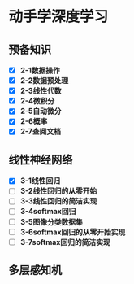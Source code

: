 # 动手学深度学习
## 预备知识
- [x] **2-1数据操作**
- [x] **2-2数据预处理**
- [x] **2-3线性代数**
- [x] **2-4微积分**
- [x] **2-5自动微分**
- [x] **2-6概率**
- [x] **2-7查阅文档**
## 线性神经网络
- [x] **3-1线性回归**
- [ ] **3-2线性回归的从零开始**
- [ ] **3-3线性回归的简洁实现**
- [ ] **3-4softmax回归**
- [ ] **3-5图像分类数据集**
- [ ] **3-6softmax回归的从零开始实现**
- [ ] **3-7softmax回归的简洁实现**
## 多层感知机